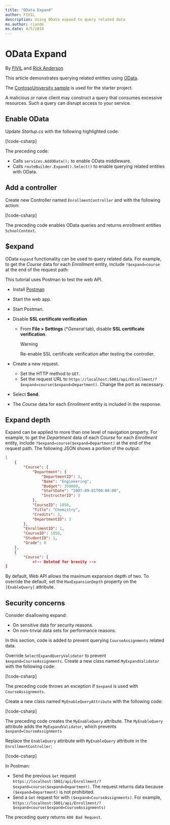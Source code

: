 ```yaml
---
title: "OData Expand"
author: FIVIL
description: Using OData expand to query related data
ms.author: riande
ms.date: 4/5/2019
---
```


# OData Expand

By [FIVIL](https://twitter.com/F_IVI_L) and [Rick Anderson](https://twitter.com/RickAndMSFT)

This article demonstrates querying related entities using [OData](https://www.odata.org/).

The [ContosoUniversity sample](https://github.com/aspnet/AspNetCore.Docs/tree/master/aspnetcore/data/ef-rp/intro/samples/cu21) is used for the starter project.

A malicious or naive client may construct a query that consumes excessive resources. Such a query can disrupt access to your service.<!-- Review <xref:web-api/advanced/odata-security> before starting this tutorial. -->

## Enable OData

Update *Startup.cs* with the following highlighted code:

[!code-csharp[](odata-advanced/sample/odata-expand/Startup.cs?highlight=19,36-40&name=snippet)]

The preceding  code:

* Calls `services.AddOData();` to enable OData middleware.
* Calls `routeBuilder.Expand().Select()` to enable querying related entities with OData.

## Add a controller

Create new Controller named `EnrollmentController` and with the following action:

[!code-csharp[](odata-advanced/sample/odata-expand/Controllers/EnrollmentController.cs?name=snippet_EnableQuery)]

The preceding code enables OData queries and returns enrollment entities `SchoolContext`.

## $expand

OData `expand` functionality can be used to query related data. For example, to get the *Course* data for each *Enrollment* entity, include `?$expand=course` at the end of the request path:

This tutorial uses Postman to test the web API.

* Install [Postman](https://www.getpostman.com/apps)
* Start the web app.
* Start Postman.
* Disable **SSL certificate verification**
  
  * From  **File > Settings** (**General* tab), disable **SSL certificate verification**.
    > [!WARNING]
    > Re-enable SSL certificate verification after testing the controller.

* Create a new request.
  * Set the HTTP method to `GET`.
  * Set the request URL to `https://localhost:5001/api/Enrollment/?$expand=course($expand=Department)`. Change the port as necessary.
* Select **Send**.
* The *Course* data for each *Enrollment* entity is included in the response.

## Expand depth

Expand can be applied to more than one level of navigation property. For example, to get the *Department* data of each *Course* for each *Enrollment* entity, include `?$expand=course($expand=Department)` at the end of the request path. The following JSON shows a portion of the output:

```json
[
    {
        "Course": {
            "Department": {
                "DepartmentID": 3,
                "Name": "Engineering",
                "Budget": 350000,
                "StartDate": "2007-09-01T00:00:00",
                "InstructorID": 3
            },
            "CourseID": 1050,
            "Title": "Chemistry",
            "Credits": 3,
            "DepartmentID": 3
        },
        "EnrollmentID": 1,
        "CourseID": 1050,
        "StudentID": 1,
        "Grade": 0
    },
    {
        "Course": {
            <!-- Deleted for brevity -->
]
```

By default, Web API allows the maximum expansion depth of two. To override the default, set the `MaxExpansionDepth` property on the `[EnableQuery]` attribute.

## Security concerns

Consider disallowing expand:

* On sensitive data for security reasons.
* On non-trivial data sets for performance reasons.

In this section, code is added to prevent querying `CourseAssignments` related data.

Override `SelectExpandQueryValidator` to prevent `$expand=CourseAssignments`. Create a new class named `MyExpandValidator` with the following code:

[!code-csharp[](odata-advanced/sample/odata-expand/ODataValidators/MyExpandValidator.cs?name=snippet)]

The preceding code throws an exception if `$expand` is used with `CourseAssignments`.

Create a new class named `MyEnableQueryAttribute` with the following code:

[!code-csharp[](odata-advanced/sample/odata-expand/ODataValidators/MyEnableQueryAttribute.cs?name=snippet)]

The preceding code creates the `MyEnableQuery` attribute. The `MyEnableQuery` attribute adds the `MyExpandValidator`, which prevents `$expand=CourseAssignments`

Replace the `EnableQuery` attribute with `MyEnableQuery` attribute in the `EnrollmentController`:

[!code-csharp[](odata-advanced/sample/odata-expand/Controllers/EnrollmentController.cs?name=snippet_MyEnableQuery)]

In Postman:

* Send the previous `Get` request `https://localhost:5001/api/Enrollment/?$expand=course($expand=Department)`. The request returns data because `($expand=Department)` is not prohibited.
* Send a `Get` request for with `($expand=CourseAssignments)`. For example, `https://localhost:5001/api/Enrollment/?$expand=course($expand=CourseAssignments)`

 The preceding query returns `400 Bad Request`.